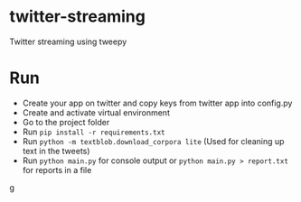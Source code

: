 # twitter-streaming
Twitter streaming using tweepy

# Run
- Create your app on twitter and copy keys from twitter app into config.py
- Create and activate virtual environment
- Go to the project folder
- Run `pip install -r requirements.txt`
- Run `python -m textblob.download_corpora lite` (Used for cleaning up text in the tweets)
- Run `python main.py` for console output or `python main.py > report.txt` for reports in a file

g